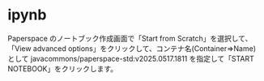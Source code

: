 # ipynb

Paperspace のノートブック作成画面で「Start from Scratch」を選択して、
「View advanced options」をクリックして、コンテナ名(Container⇒Name)として
javacommons/paperspace-std:v2025.0517.1811
を指定して「START NOTEBOOK」をクリックします。
